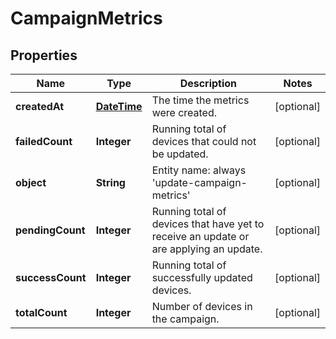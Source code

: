 
# CampaignMetrics

## Properties
Name | Type | Description | Notes
------------ | ------------- | ------------- | -------------
**createdAt** | [**DateTime**](DateTime.md) | The time the metrics were created. |  [optional]
**failedCount** | **Integer** | Running total of devices that could not be updated. |  [optional]
**object** | **String** | Entity name: always &#39;update-campaign-metrics&#39; |  [optional]
**pendingCount** | **Integer** | Running total of devices that have yet to receive an update or are applying an update. |  [optional]
**successCount** | **Integer** | Running total of successfully updated devices. |  [optional]
**totalCount** | **Integer** | Number of devices in the campaign. |  [optional]




